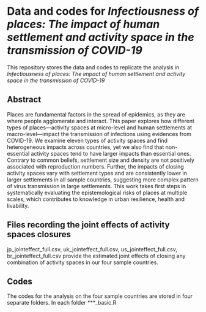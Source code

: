 # Data and codes for *Infectiousness of places: The impact of human settlement and activity space in the transmission of COVID-19*
This repository stores the data and codes to replicate the analysis in *Infectiousness of places: The impact of human settlement and activity space in the transmission of COVID-19*
## Abstract
Places are fundamental factors in the spread of epidemics, as they are where people agglomerate and interact. This paper explores how different types of places—activity spaces at micro-level and human settlements at macro-level—impact the transmission of infections using evidences from COVID-19. We examine eleven types of activity spaces and find heterogeneous impacts across countries, yet we also find that non-essential activity spaces tend to have larger impacts than essential ones. Contrary to common beliefs, settlement size and density are not positively associated with reproduction numbers. Further, the impacts of closing activity spaces vary with settlement types and are consistently lower in larger settlements in all sample countries, suggesting more complex pattern of virus transmission in large settlements. This work takes first steps in systematically evaluating the epistemological risks of places at multiple scales, which contributes to knowledge in urban resilience, health and livability.
## Files recording the joint effects of activity spaces closures
jp_jointeffect_full.csv, uk_jointeffect_full.csv, us_jointeffect_full.csv, br_jointeffect_full.csv provide the estimated joint effects of closing any combination of activity spaces in our four sample countries.
## Codes
The codes for the analysis on the four sample countries are stored in four separate folders. In each folder
***_basic.R
